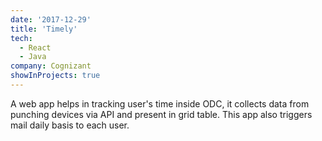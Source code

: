 ```yaml
---
date: '2017-12-29'
title: 'Timely'
tech:
  - React
  - Java
company: Cognizant
showInProjects: true
---
```


A web app helps in tracking user's time inside ODC, it collects data from punching devices via API and present in grid table. This app also triggers mail daily basis to each user.
